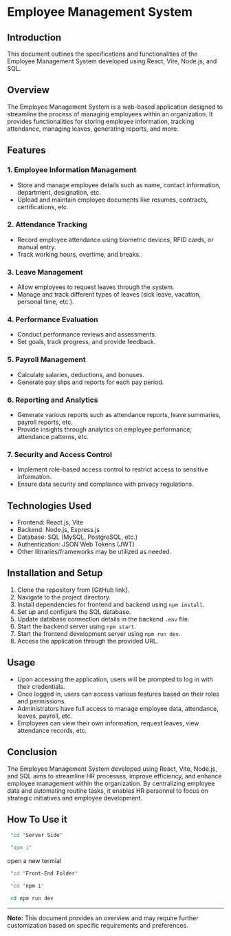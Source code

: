 # Employee Management System

## Introduction
This document outlines the specifications and functionalities of the Employee Management System developed using React, Vite, Node.js, and SQL.

## Overview
The Employee Management System is a web-based application designed to streamline the process of managing employees within an organization. It provides functionalities for storing employee information, tracking attendance, managing leaves, generating reports, and more.

## Features

### 1. Employee Information Management
   - Store and manage employee details such as name, contact information, department, designation, etc.
   - Upload and maintain employee documents like resumes, contracts, certifications, etc.

### 2. Attendance Tracking
   - Record employee attendance using biometric devices, RFID cards, or manual entry.
   - Track working hours, overtime, and breaks.

### 3. Leave Management
   - Allow employees to request leaves through the system.
   - Manage and track different types of leaves (sick leave, vacation, personal time, etc.).

### 4. Performance Evaluation
   - Conduct performance reviews and assessments.
   - Set goals, track progress, and provide feedback.

### 5. Payroll Management
   - Calculate salaries, deductions, and bonuses.
   - Generate pay slips and reports for each pay period.

### 6. Reporting and Analytics
   - Generate various reports such as attendance reports, leave summaries, payroll reports, etc.
   - Provide insights through analytics on employee performance, attendance patterns, etc.

### 7. Security and Access Control
   - Implement role-based access control to restrict access to sensitive information.
   - Ensure data security and compliance with privacy regulations.

## Technologies Used
- Frontend: React.js, Vite
- Backend: Node.js, Express.js
- Database: SQL (MySQL, PostgreSQL, etc.)
- Authentication: JSON Web Tokens (JWT)
- Other libraries/frameworks may be utilized as needed.

## Installation and Setup
1. Clone the repository from [GitHub link].
2. Navigate to the project directory.
3. Install dependencies for frontend and backend using `npm install`.
4. Set up and configure the SQL database.
5. Update database connection details in the backend `.env` file.
6. Start the backend server using `npm start`.
7. Start the frontend development server using `npm run dev`.
8. Access the application through the provided URL.

## Usage
- Upon accessing the application, users will be prompted to log in with their credentials.
- Once logged in, users can access various features based on their roles and permissions.
- Administrators have full access to manage employee data, attendance, leaves, payroll, etc.
- Employees can view their own information, request leaves, view attendance records, etc.

## Conclusion
The Employee Management System developed using React, Vite, Node.js, and SQL aims to streamline HR processes, improve efficiency, and enhance employee management within the organization. By centralizing employee data and automating routine tasks, it enables HR personnel to focus on strategic initiatives and employee development.

## How To Use it

```bash
 "cd "Server Side"
```

```bash
 "npm i"
```

open a new termial 

```bash
 "cd "Front-End Folder"
```
```bash
 "cd "npm i"
```

```bash
 cd npm run dev 
```


---
**Note:** This document provides an overview and may require further customization based on specific requirements and preferences.
